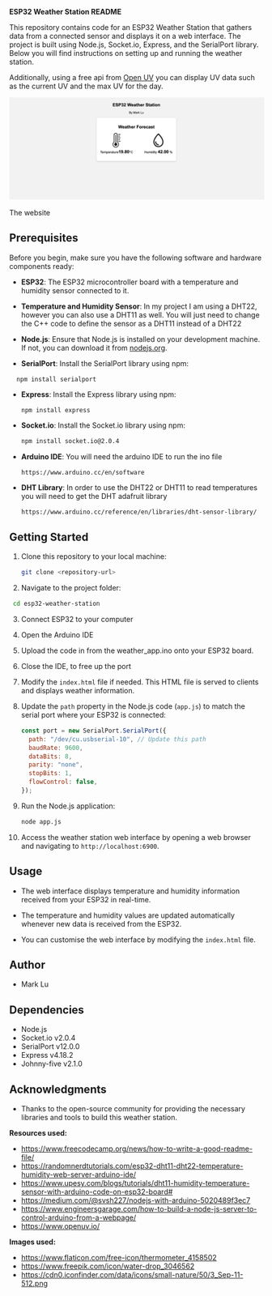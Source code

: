 **ESP32 Weather Station README**

This repository contains code for an ESP32 Weather Station
that gathers data from a connected sensor and displays it
on a web interface. The project is built using Node.js,
Socket.io, Express, and the SerialPort library. Below you
will find instructions on setting up and running the weather station.

Additionally, using a free api from [Open UV](https://www.openuv.io/) 
you can display UV data such as the current UV and the max UV for the day.

 
![Website](weatherstation.png)

The website


## Prerequisites

Before you begin, make sure you have the following software and hardware components ready:

- **ESP32**: The ESP32 microcontroller board with a temperature and humidity sensor connected to it.

- **Temperature and Humidity Sensor**: In my project I am using a DHT22, however you can also use a DHT11 as well. You will just need to change the C++ code to define
 the sensor as a DHT11 instead of a DHT22

- **Node.js**: Ensure that Node.js is installed on your development machine. If not, you can download it from [nodejs.org](https://nodejs.org/).

- **SerialPort**: Install the SerialPort library using npm:
  
```
  npm install serialport
  ```

- **Express**: Install the Express library using npm:

  ```bash
  npm install express
  ```

- **Socket.io**: Install the Socket.io library using npm:

  ```bash
  npm install socket.io@2.0.4
  ```
- **Arduino IDE**: You will need the arduino IDE to run the ino file

  ```
  https://www.arduino.cc/en/software
  ```
- **DHT Library**: In order to use the DHT22 or DHT11 to read temperatures you will need to get the DHT adafruit library

  ```
  https://www.arduino.cc/reference/en/libraries/dht-sensor-library/
  ```


## Getting Started

1. Clone this repository to your local machine:

   ```bash
   git clone <repository-url>
   ```

2. Navigate to the project folder:
  ```bash
   cd esp32-weather-station
   ```
3. Connect ESP32 to your computer
   
4. Open the Arduino IDE

5. Upload the code in from the weather_app.ino onto your ESP32 board.
   
6. Close the IDE, to free up the port

7. Modify the `index.html` file if needed. This HTML file is served to clients and displays weather information.

8. Update the `path` property in the Node.js code (`app.js`) to match the serial port where your ESP32 is connected:

   ```javascript
   const port = new SerialPort.SerialPort({
     path: "/dev/cu.usbserial-10", // Update this path
     baudRate: 9600,
     dataBits: 8,
     parity: "none",
     stopBits: 1,
     flowControl: false,
   });
   ```

9. Run the Node.js application:

   ```bash
   node app.js
   ```

10. Access the weather station web interface by opening a web browser and navigating to `http://localhost:6900`.

## Usage

- The web interface displays temperature and humidity information received from your ESP32 in real-time.

- The temperature and humidity values are updated automatically whenever new data is received from the ESP32.

- You can customise the web interface by modifying the `index.html` file.

## Author

- Mark Lu

## Dependencies

- Node.js
- Socket.io v2.0.4
- SerialPort v12.0.0
- Express v4.18.2
- Johnny-five v2.1.0

## Acknowledgments

- Thanks to the open-source community for providing the necessary libraries and tools to build this weather station.

**Resources used:** 
- https://www.freecodecamp.org/news/how-to-write-a-good-readme-file/
- https://randomnerdtutorials.com/esp32-dht11-dht22-temperature-humidity-web-server-arduino-ide/
- https://www.upesy.com/blogs/tutorials/dht11-humidity-temperature-sensor-with-arduino-code-on-esp32-board#
- https://medium.com/@svsh227/nodejs-with-arduino-5020489f3ec7
- https://www.engineersgarage.com/how-to-build-a-node-js-server-to-control-arduino-from-a-webpage/
- https://www.openuv.io/

**Images used:**
- https://www.flaticon.com/free-icon/thermometer_4158502
- https://www.freepik.com/icon/water-drop_3046562
- https://cdn0.iconfinder.com/data/icons/small-nature/50/3_Sep-11-512.png
